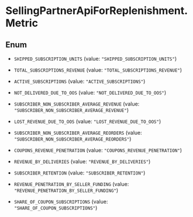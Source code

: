 # SellingPartnerApiForReplenishment.Metric

## Enum


* `SHIPPED_SUBSCRIPTION_UNITS` (value: `"SHIPPED_SUBSCRIPTION_UNITS"`)

* `TOTAL_SUBSCRIPTIONS_REVENUE` (value: `"TOTAL_SUBSCRIPTIONS_REVENUE"`)

* `ACTIVE_SUBSCRIPTIONS` (value: `"ACTIVE_SUBSCRIPTIONS"`)

* `NOT_DELIVERED_DUE_TO_OOS` (value: `"NOT_DELIVERED_DUE_TO_OOS"`)

* `SUBSCRIBER_NON_SUBSCRIBER_AVERAGE_REVENUE` (value: `"SUBSCRIBER_NON_SUBSCRIBER_AVERAGE_REVENUE"`)

* `LOST_REVENUE_DUE_TO_OOS` (value: `"LOST_REVENUE_DUE_TO_OOS"`)

* `SUBSCRIBER_NON_SUBSCRIBER_AVERAGE_REORDERS` (value: `"SUBSCRIBER_NON_SUBSCRIBER_AVERAGE_REORDERS"`)

* `COUPONS_REVENUE_PENETRATION` (value: `"COUPONS_REVENUE_PENETRATION"`)

* `REVENUE_BY_DELIVERIES` (value: `"REVENUE_BY_DELIVERIES"`)

* `SUBSCRIBER_RETENTION` (value: `"SUBSCRIBER_RETENTION"`)

* `REVENUE_PENETRATION_BY_SELLER_FUNDING` (value: `"REVENUE_PENETRATION_BY_SELLER_FUNDING"`)

* `SHARE_OF_COUPON_SUBSCRIPTIONS` (value: `"SHARE_OF_COUPON_SUBSCRIPTIONS"`)


